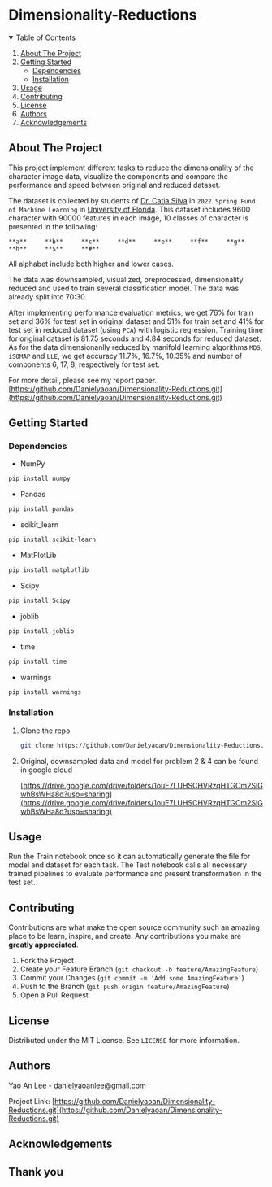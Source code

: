 # Dimensionality-Reductions


<!-- TABLE OF CONTENTS -->
<details open="open">
  <summary>Table of Contents</summary>
  <ol>
    <li><a href="#about-the-project">About The Project</a></li>
    <li><a href="#getting-started">Getting Started</a>
      <ul>
        <li><a href="#dependencies">Dependencies</a></li>
        <li><a href="#installation">Installation</a></li>
      </ul>
    </li>
    <li><a href="#usage">Usage</a></li>
    <li><a href="#contributing">Contributing</a></li>
    <li><a href="#license">License</a></li>
    <li><a href="#authors">Authors</a></li>
    <li><a href="#acknowledgements">Acknowledgements</a></li>
  </ol>
</details>



<!-- ABOUT THE PROJECT -->
## About The Project
This project implement different tasks to reduce the dimensionality of the character image data, visualize the components and compare the performance and speed between original and reduced dataset.

The dataset is collected by students of [Dr. Catia Silva](https://faculty.eng.ufl.edu/catia-silva/bio/) in `2022 Spring Fund of Machine Learning` in [University of Florida](https://www.ufl.edu/).
This dataset includes 9600 character with 90000 features in each image, 10 classes of character is presented in the following:

```
**a**     **b**     **c**     **d**     **e**     **f**     **g**     **h**     **$**     **#**
```
All alphabet include both higher and lower cases.

The data was downsampled, visualized, preprocessed, dimensionality reduced and used to train several classification model. The data was already split into 70:30.

After implementing performance evaluation metrics, we get 76% for train set and 36% for test set in original dataset and 51% for train set and 41% for test set in reduced dataset (using `PCA`) with logistic regression. Training time for original dataset is 81.75 seconds and 4.84 seconds for reduced dataset.
As for the data dimensionanlly reduced by manifold learning algorithms `MDS`, `iSOMAP` and `LLE`, we get accuracy 11.7%, 16.7%, 10.35% and number of components 6, 17, 8, respectively for test set.


For more detail, please see my report paper. [https://github.com/Danielyaoan/Dimensionality-Reductions.git](https://github.com/Danielyaoan/Dimensionality-Reductions.git)


<!-- GETTING STARTED -->
## Getting Started


### Dependencies

* NumPy

```sh
pip install numpy
```
* Pandas

```sh
pip install pandas
```

* scikit_learn
```sh
pip install scikit-learn
```

* MatPlotLib
```sh
pip install matplotlib
```


* Scipy
```sh
pip install Scipy
```

* joblib
```sh
pip install joblib
```


* time
```sh
pip install time
```

* warnings
```sh
pip install warnings
```

### Installation

1. Clone the repo
   ```sh
   git clone https://github.com/Danielyaoan/Dimensionality-Reductions.git
   ```
2. Original, downsampled data and model for problem 2 & 4 can be found in google cloud 

   [https://drive.google.com/drive/folders/1ouE7LUHSCHVRzqHTGCm2SlGwhBsWHa8d?usp=sharing](https://drive.google.com/drive/folders/1ouE7LUHSCHVRzqHTGCm2SlGwhBsWHa8d?usp=sharing)



<!-- USAGE EXAMPLES -->
## Usage

Run the Train notebook once so it can automatically generate the file for model and dataset for each task. The Test notebook calls all necessary trained pipelines to evaluate performance and present transformation in the test set.



<!-- CONTRIBUTING -->
## Contributing

Contributions are what make the open source community such an amazing place to be learn, inspire, and create. Any contributions you make are **greatly appreciated**.

1. Fork the Project
2. Create your Feature Branch (`git checkout -b feature/AmazingFeature`)
3. Commit your Changes (`git commit -m 'Add some AmazingFeature'`)
4. Push to the Branch (`git push origin feature/AmazingFeature`)
5. Open a Pull Request


<!-- LICENSE -->
## License

Distributed under the MIT License. See `LICENSE` for more information.


<!-- Authors -->
## Authors

Yao An Lee - danielyaoanlee@gmail.com

Project Link: [https://github.com/Danielyaoan/Dimensionality-Reductions.git](https://github.com/Danielyaoan/Dimensionality-Reductions.git)


<!-- ACKNOWLEDGEMENTS -->
## Acknowledgements



## Thank you
